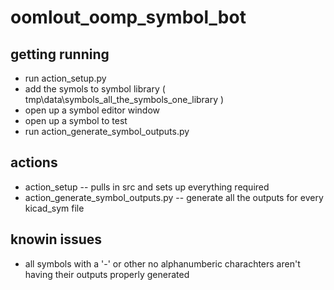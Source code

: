 # oomlout_oomp_symbol_bot

## getting running

* run action_setup.py
* add the symols to symbol library ( tmp\data\symbols_all_the_symbols_one_library )
* open up a symbol editor window
* open up a symbol to test
* run action_generate_symbol_outputs.py 

## actions

* action_setup -- pulls in src and sets up everything required
* action_generate_symbol_outputs.py -- generate all the outputs for every kicad_sym file

## knowin issues

* all symbols with a '-' or other no alphanumberic charachters aren't having their outputs properly generated
